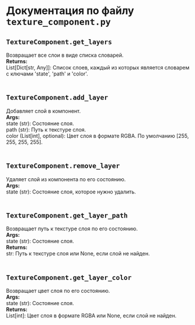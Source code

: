 # Документация по файлу `texture_component.py`


## `TextureComponent.get_layers`<br>
Возвращает все слои в виде списка словарей.<br>
**Returns:**<br>
List[Dict[str, Any]]: Список слоев, каждый из которых является словарем с ключами 'state', 'path' и 'color'.<br>
<br>

## `TextureComponent.add_layer`<br>
Добавляет слой в компонент.<br>
**Args:**<br>
state (str): Состояние слоя.<br>
path (str): Путь к текстуре слоя.<br>
color (List[int], optional): Цвет слоя в формате RGBA. По умолчанию [255, 255, 255, 255].<br>
<br>

## `TextureComponent.remove_layer`<br>
Удаляет слой из компонента по его состоянию.<br>
**Args:**<br>
state (str): Состояние слоя, которое нужно удалить.<br>
<br>

## `TextureComponent.get_layer_path`<br>
Возвращает путь к текстуре слоя по его состоянию.<br>
**Args:**<br>
state (str): Состояние слоя.<br>
**Returns:**<br>
str: Путь к текстуре слоя или None, если слой не найден.<br>
<br>

## `TextureComponent.get_layer_color`<br>
Возвращает цвет слоя по его состоянию.<br>
**Args:**<br>
state (str): Состояние слоя.<br>
**Returns:**<br>
List[int]: Цвет слоя в формате RGBA или None, если слой не найден.<br>
<br>

